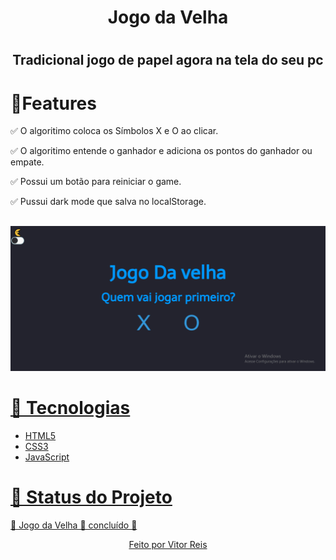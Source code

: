 
<h1 align="center" >Jogo da Velha<h1>
<h2 align="center">Tradicional jogo de papel agora na tela do seu pc</h2>
<h1 > 🚀Features</h1>
<p>✅ O algoritimo coloca os Símbolos X e O ao clicar.</p>
<p>✅ O algoritimo entende o ganhador e adiciona os pontos do ganhador ou empate.</p>
<p>✅ Possui um botão para reiniciar o game.</p>
<p>✅ Pussui dark mode que salva no localStorage.</p>
<h2 color="blue" align="center">
<a href="https://vitorhrd.github.io/Jogo-Da-Velha/"🔗 Jogar</a>
</h2

<img src="./images/gif1.gif"></img>
<h1>🚀 Tecnologias</h1>
 
 <ul>
     <li> HTML5
      <li> CSS3
       <li> JavaScript
 </ul>
 
<h1 > 🚀 Status do Projeto </h1>
 
 <p >🚀 Jogo da Velha 🚀 concluído 🚀 </p>
 
 
 <p align="center">Feito por Vitor Reis</p>